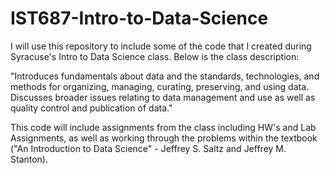 # IST687-Intro-to-Data-Science
I will use this repository to include some of the code that I created during Syracuse's Intro to Data Science class. Below is the class description: 

"Introduces fundamentals about data and the standards, technologies, and methods for organizing, managing, curating, preserving, and using data. Discusses broader issues relating to data management and use as well as quality control and publication of data."

This code will include assignments from the class including HW's and Lab Assignments, as well as working through the problems within the textbook ("An Introduction to Data Science" - Jeffrey S. Saltz and Jeffrey M. Stanton).
